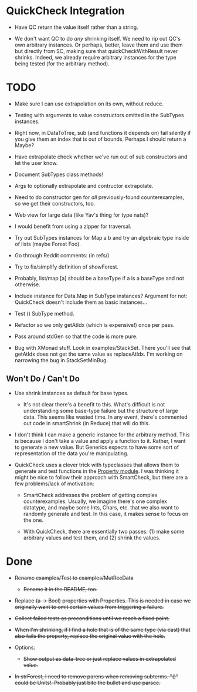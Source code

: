 # QuickCheck Integration

* Have QC return the value itself rather than a string.

* We don't want QC to do *any* shrinking itself.  We need to rip out QC's own
  arbitrary instances.  Or perhaps, better, leave them and use them but directly
  from SC, making sure that quickCheckWithResult never shrinks.  Indeed, we
  already require arbitrary instances for the type being tested (for the
  arbitrary method).

# TODO

* Make sure I can use extrapolation on its own, without reduce.

* Testing with arguments to value constructors omitted in the SubTypes
  instances.

* Right now, in DataToTree, sub (and functions it depends on) fail silently if
  you give them an index that is out of bounds.  Perhaps I should return a
  Maybe?

* Have extrapolate check whether we've run out of sub constructors and let the
  user know.

* Document SubTypes class methods!

* Args to optionally extrapolate and contructor extrapolate.

* Need to do constructor gen for *all* previously-found counterexamples, so we
get their constructors, too.

* Web view for large data (like Yav's thing for type nats)?

* I would benefit from using a zipper for traversal.

* Try out SubTypes instances for Map a b and try an algebraic type inside of
  lists (maybe Forest Foo).

* Go through Reddit comments: (in refs/)

* Try to fix/simplify definition of showForest.

* Probably, list/map [a] should be a baseType if a is a baseType and not
  otherwise.

* Include instance for Data.Map in SubType instances?  Argument for not:
  QuickCheck doesn't include them as basic instances...

* Test () SubType method.

* Refactor so we only getAtIdx (which is expensive!) once per pass.

* Pass around stdGen so that the code is more pure.

* Bug with XMonad stuff.  Look in examples/StackSet.  There you'll see that
  getAtIdx does not get the same value as replaceAtIdx.  I'm working on
  narrowing the bug in StackSetMinBug.

Won't Do / Can't Do
-----------------------------------------------
* Use shrink instances as default for base types.

  * It's not clear there's a benefit to this.  What's difficult is not
    understanding some base-type failure but the structure of large data.  This
    seems like wasted time.  In any event, there's commented out code in
    smartShrink (in Reduce) that will do this.

* I don't think I can make a generic instance for the arbitrary method.  This is
  because I don't take a value and apply a function to it.  Rather, I want to
  generate a new value.  But Generics expects to have some sort of
  representation of the data you're manipulating.

* QuickCheck uses a clever trick with typeclasses that allows them to generate
  and test functions in the [Property
  module](http://hackage.haskell.org/packages/archive/QuickCheck/2.5/doc/html/src/Test-QuickCheck-Property.html#exhaustive).
  I was thinking it might be nice to follow their approach with SmartCheck, but
  there are a few problems/lack of motivation:

  * SmartCheck addresses the problem of getting complex counterexamples.
    Usually, we imagine there's one complex datatype, and maybe some Ints,
    Chars, etc. that we also want to randomly generate and test.  In this case,
    it makes sense to focus on the one.

  * With QuickCheck, there are essentially two passes: (1) make some arbitrary
    values and test them, and (2) shrink the values.

# Done

* ~~Rename examples/Test to examples/MutRecData~~

  * ~~Rename it in the README, too.~~

* ~~Replace (a -> Bool) properties with Properties.  This is needed in case we
  originally want to omit certain values from triggering a failure.~~

* ~~Collect failed tests as preconditions until we reach a fixed point.~~

* ~~When I'm shrinking, if I find a hole that is of the same type (via cast)
  that also fails the property, replace the original value with the hole.~~

* Options:
  * ~~Show output as data-tree or just replace values in extrapolated value.~~

* ~~In strForest, I need to remove parens when removing subterms.  "()" could be
  Units!.  Probably just bite the bullet and use parsec.~~
